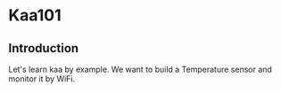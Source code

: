 # Kaa101
## Introduction
Let's learn kaa by example. We want to build a Temperature sensor and monitor it by WiFi.
